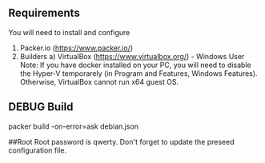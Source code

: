 ## Requirements
You will need to install and configure 

1) Packer.io (https://www.packer.io/) 
2) Builders
    a) VirtualBox (https://www.virtualbox.org/) - Windows User Note: If you have docker installed on your PC, you will need to disable
    the Hyper-V temporarely (in Program and Features, Windows Features). Otherwise, VirtualBox cannot run x64 guest OS.

## DEBUG Build 
packer build -on-error=ask debian.json

##Root
Root password is qwerty. Don't forget to update the preseed configuration file.